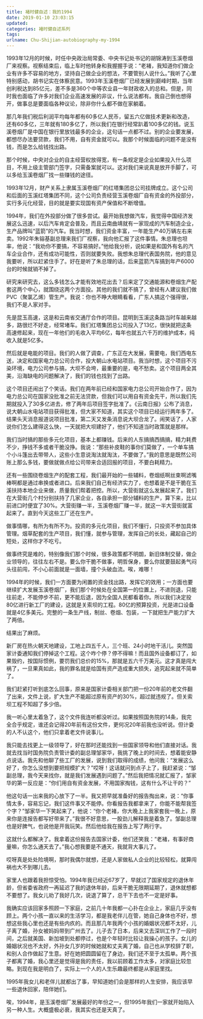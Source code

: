 ```yaml
---
title: 褚时健自述：我的1994
date: 2019-01-10 23:03:15
updated:
categories: 褚时健自述系列
tags:
urlname: Chu-Shijian-autobiography-my-1994
---
```


1993年12月的时候，时任中央政治局常委、中央书记处书记的胡锦涛到玉溪卷烟厂来视察。视察结束后，临上车时他转身和我握握手说：“老褚，我知道你们做企业有许多不容易的地方，坚持自己做企业的想法，不要管别人说什么。”我听了心里特别感动，胡书记实在体察民意。1993年玉溪卷烟厂已经发展到巅峰时期，当年创利税达到85亿元，差不多是360个中等农业县一年财政收入的总和。但是，同时我也面临了许多对我们企业高速发展的非议，什么说法都有。我自己倒也想得开，做事总是要面临各种议论，除非你什么都不做在家躺着。

<!-- more -->

那几年我们税后利润平均每年都有60多亿人民币，留五六亿做技术更新和改造，还有60多亿，三年就有180多亿了，所以我们在银行经常趴着100多亿的钱。说玉溪卷烟厂是中国在银行里放钱最多的企业，这句话一点都不过。别的企业要发展，都想尽办法要贷款，我们不用，自有资金就可以。我那个时候面临的问题不是没有钱，而是怎么给钱找出路。

那个时候，中央对企业的自主经营权放得宽，有一条规定是企业如果投入什么项目，不用上级主管部门签字，只需备案就可以。这对我们来说真是放开手脚了，可以多给玉溪卷烟厂找一些赚钱的途径。

1993年12月，财产关系上隶属玉溪卷烟厂的红塔集团总公司挂牌成立。这个公司和后面的玉溪红塔集团不同，这个公司负责经营玉溪卷烟厂自有资金的外投部分，实行多元化经营，目的就是要实现国有资产保值和不断增值。

1994年，我们在外投部分做了很多尝试。最开始我想做汽车，我觉得中国经济发展这么迅速，以后汽车肯定会普及，而且云南曲靖就有一家现成的汽车制造企业，生产品牌叫“蓝箭”的汽车。我当时想，我们资金丰富，一年能生产40万辆左右来卖。1992年朱镕基副总理来我们厂视察，我向他汇报了这件事情。朱总理也坦率，他说：“我劝你不要搞，不容易搞好。”他给我分析，说如果是和国外有名的汽车企业合作，还有成功可能性，否则就要失败。我想朱总理代表国务院，他的意见我要听，所以赶紧住手了。好在是听了朱总理的话，后来蓝箭汽车搞到年产6000台的时候就销不掉了。

研究来研究去，这么多钱怎么才能有效地花出去？后来定了交通能源和卷烟生产配套这两个中心，就围绕这两个方面投。其他的我们就不搞了，曾经有人建议我们做PVC（聚氯乙烯）管生产。我说：你也不睁大眼睛看看，广东人搞这个强得很，我们不是人家对手。

先是昆玉高速，这是和云南省交通厅合作的项目。昆明到玉溪这条路当时车越来越多，路很烂不好走，经常堵车。我们红塔集团总公司投入了13亿，很快就把这条高速修起来，现在一年他们的毛收入平均6亿，每年也就五六千万的维护成本，纯收入就是5亿多。

然后就是电能的项目。我们的人做了调查，广东正在大发展，需要电，我们西电东送，决定和国家电力总公司合作，投大朝山水电站项目。我当时想，这个项目不污染环境，电力公司参与搞，大坝不会垮，最重要的是，电不愁卖。这个项目两全其美，沿海缺电的问题解决了，我们的钱也找到了出路。

这个项目还闹出了个笑话。我们在两年前已经和国家电力总公司开始合作了，因为电力总公司在国家没批准之前无法贷款，但我们可以用自有资金先干，所以我们先期就投入了30多亿进去，修了两年后项目签字批准了。《云南日报》公布了消息，说大朝山水电站项目获得批准，但大家不知道，其实这个项目已经运行两年多了。结果头天消息报道说项目批准，第二天又发条消息说大坝合龙了。闹笑话了，人家说你们怎么建得这么快，一天就把大坝建好了，他们不知道当时政策就是那样。

我们当时搞的那些多元化项目，基本上都赚钱。后来的人东搞搞西搞搞，精力耗费不少，挣钱不多或者干脆没挣。我说：“那些补皮鞋的事你们莫做了，一个单车搞个小斗篷出去带带人，这些小生意说淘汰就淘汰，不要做了。”我的意思是既然公司账上那么多钱，要做就做点给公司带来合适回报的项目，不要白耗精力。

还有一些围绕卷烟生产的配套工程，我们最开始的一些辅料，卷烟纸啊丝束啊滤嘴棒啊都是通过串换或者进口。后来我们自己有经济实力了，也想着是不是干脆在玉溪扶持本地企业来做，质量我们帮着把控。所以，大营街就这么发展起来了。我们在大营街几个村分别扶持了几家企业，各自承担一部分辅料的生产，算下来，比以前进口时便宜了30%。大营街赚一半，玉溪卷烟厂赚一半，就这一半大营街就富起来了。直到今天这些工厂还在生产。

做事情哪，有所为有所不为。投资的多元化项目，我们不懂行，只投资不参加具体管理。烟草配套的生产项目，我们懂，就参与管理，发挥自己的长处，藏起自己的短处，这样你才不吃亏。

做事终究是难的，特别像我们那个时候，很多政策都不明朗，新旧体制交替，做企业领导的，往往左右不是。要么你干脆不做事，明哲保身，要么你就要鼓起勇气闷头往前闯，不小心前面就是一面墙，撞个头破血流。唉，难哪！

1994年的时候，我们一方面要为闲置的资金找出路，发挥它的效用；一方面也要继续扩大发展玉溪卷烟厂，我们那个时候处在全国第一的位置上，不进则退，只能往前走，不能停步不前，更不能后退，因为全国人民都看着你。所以我们决定投80亿进行新工厂的建设，这就是关索坝的工程。80亿的预算投资，光是进口设备就是4亿多美元。完整的一条生产线，制丝、卷烟、包装，一下就把生产能力扩大了两倍。

结果出了麻烦。

新厂房在热火朝天地建设，工地上四五千人，三个班、24小时地干活儿。突然国家计委通知我们停掉这个工程。这个咋个停？停不得嘛！而且国外设备都订了，如果毁约，按国际惯例，要罚我们总价的15%，那就是五六千万美元。这才真是闯大祸了，一旦果真如此，我的罪名就是给国有资产造成重大损失，追究起来就不简单了。

我们赶紧打听到底怎么回事，原来是国家计委相关部门把一份20年前的老文件翻了出来，文件上说，扩大生产不能超过原有资产的30%，超过就违规了。但关索坝工程不知超了多少倍。

我一听心里太着急了，这个文件我连听都没听过。如果按照国务院的14条，我完全合乎规定，谁还会记得20年前有这份文件，更何况20年前我也没听说。但计委的人不认这个，他们只拿着老文件说事儿。

我只能去找更上一级领导了，好在那时还能找到一些国家领导和他们直接对话。我就去找当时国务院负责管计委的副总理邹家华，我挑了晚上的时间去，想着能安静点说话。我先和他聊了些工厂的发展，说到我们取得的成绩，他问我：“发展这么好了，你怎么没想到要把规模扩大？”哎呀！这话就问到点子上了，我赶紧说：“邹副总理，我今天来找你，就是我们发展遇到问题了。”然后我把情况就汇报了，邹家华的第一反应是：“你们用自有资金发展，不用国家掏钱，这有什么不让干的？”

他这句话一出来我的心放下了一半。我又把早就准备好的报告掏出来，说：“你事情太多，容易忘记，我们这件事又不能停。你看报告我都拿来了，你能不能帮我签个字？”邹家华一下笑起来了，他说：“你个老褚，你大晚上上我家套我一晚上，原来你是连报告都写好带来了。”我很不好意思，一股劲儿解释我是着急了。邹副总理也是好脾气，也说他是开我玩笑。然后他给我在报告上写了两行字。

这就什么都解决了。我拿着这份报告去国家计委，他们还笑我：“老褚，有事好商量嘛，你怎么通天去了。”我心想我要是不通天，我就背大事儿了。

哎呀真是处处险境啊，那时我偶尔就想，还是人家做私人企业的比较轻松，就算闯祸也大不到哪儿去。

家里人也跟着我担惊受怕。1994年我已经近67岁了，早就过了国家规定的退休年龄，但省委省政府一再延迟了我的退休年龄，后来干脆无限期延期了，退休就想都不要想了。我女儿劝了我好几次，说退了算了，总干下去也不一定是好事。

我确实应该回家多照顾一下家庭，之前几十年我都一心扑在企业上，家庭几乎没有顾上。两个小孩一直以来的生活学习，都是我老伴儿在管，她自己身体也不好，想想这些我心里也还是有些内疚的。而且那几年我两个小孩的婚姻状况都不太好，儿子离了婚，孙女被妈妈带到广州去了。儿子去了日本，后来又去深圳工作了一段时间，之后就美国、新加坡到处都停过，也是个年轻时比较让我操心的孩子。女儿的婚姻状况也不太好，外孙女几岁的时候她就和丈夫离了婚，自己也从学校辞了职，和别人合作做起了生意。好在她把圆圆留在了身边，我们还不至于太孤单。两个孩子都离了婚，我心里还是觉得是我的责任，我以前顾着工作太多，对家庭比较忽略。到现在我是明白了，实际上一个人的人生乐趣最终都是从家庭里找。

1995年我女儿和老伴儿就都出了事，早知道她们会是那样的人生安排，我应该早一些退休回家，陪伴她们。

唉，1994年，是玉溪卷烟厂发展最好的年份之一，但1995年我们一家就开始陷入另一种人生。大概盛极必衰，我其实也还是天真了。